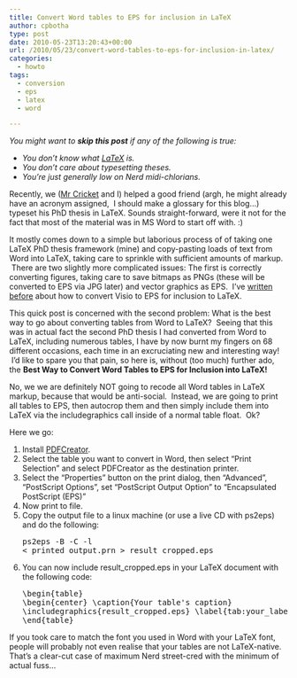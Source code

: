 ```yaml
---
title: Convert Word tables to EPS for inclusion in LaTeX
author: cpbotha
type: post
date: 2010-05-23T13:20:43+00:00
url: /2010/05/23/convert-word-tables-to-eps-for-inclusion-in-latex/
categories:
  - howto
tags:
  - conversion
  - eps
  - latex
  - word

---
```

_You might want to **skip this post** if any of the following is true:_

  * _You don&#8217;t know what [LaTeX][1] is._
  * _You don&#8217;t care about typesetting theses._
  * _You&#8217;re just generally low on Nerd midi-chlorians._

Recently, we ([Mr Cricket][2] and I) helped a good friend (argh, he might already have an acronym assigned,  I should make a glossary for this blog&#8230;) typeset his PhD thesis in LaTeX. Sounds straight-forward, were it not for the fact that most of the material was in MS Word to start off with. :)

It mostly comes down to a simple but laborious process of of taking one LaTeX PhD thesis framework (mine) and copy-pasting loads of text from Word into LaTeX, taking care to sprinkle with sufficient amounts of markup.  There are two slightly more complicated issues: The first is correctly converting figures, taking care to save bitmaps as PNGs (these will be converted to EPS via JPG later) and vector graphics as EPS.  I&#8217;ve [written before][3] about how to convert Visio to EPS for inclusion to LaTeX.

This quick post is concerned with the second problem: What is the best way to go about converting tables from Word to LaTeX?  Seeing that this was in actual fact the second PhD thesis I had converted from Word to LaTeX, including numerous tables, I have by now burnt my fingers on 68 different occasions, each time in an excruciating new and interesting way!  I&#8217;d like to spare you that pain, so here is, without (too much) further ado, the **Best Way to Convert Word Tables to EPS for Inclusion into LaTeX!**

No, we we are definitely NOT going to recode all Word tables in LaTeX markup, because that would be anti-social.  Instead, we are going to print all tables to EPS, then autocrop them and then simply include them into LaTeX via the includegraphics call inside of a normal table float.  Ok?

Here we go:

  1. Install [PDFCreator][4].
  2. Select the table you want to convert in Word, then select &#8220;Print Selection&#8221; and select PDFCreator as the destination printer.
  3. Select the &#8220;Properties” button on the print dialog, then “Advanced”, “PostScript Options”, set “PostScript Output Option” to “Encapsulated PostScript (EPS)”
  4. Now print to file.
  5. Copy the output file to a linux machine (or use a live CD with ps2eps) and do the following: <pre class="brush: bash; title: ; notranslate" title="">ps2eps -B -C -l &lt; printed_output.prn &gt; result_cropped.eps
</pre>

  6. You can now include result_cropped.eps in your LaTeX document with the following code: <pre class="brush: plain; title: ; notranslate" title="">\begin{table}
\begin{center}
\caption{Your table's caption}
\includegraphics{result_cropped.eps}
\label{tab:your_label}
\end{center}
\end{table}
</pre>

If you took care to match the font you used in Word with your LaTeX font, people will probably not even realise that your tables are not LaTeX-native. That&#8217;s a clear-cut case of maximum Nerd street-cred with the minimum of actual fuss&#8230;

 [1]: http://en.wikipedia.org/wiki/LaTeX "Wikipedia page on LaTeX"
 [2]: http://www.clinicalgraphics.com/ "Clinical Graphics, BUY THEIR SOFTWARE!"
 [3]: http://cpbotha.net/2006/09/04/exporting-visio-2003-illustrations-to-eps/ "Previous post on converting Visio diagrams to EPS for inclusion in LaTeX."
 [4]: http://sourceforge.net/projects/pdfcreator/ "PDFCreator website"